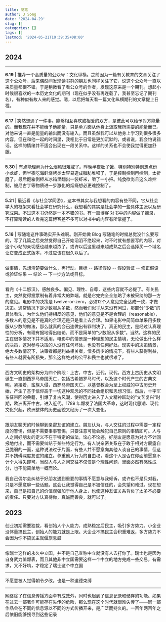```yaml
---
title: 随笔
author: J Song
date: '2024-04-29'
slug: []
categories: []
tags: []
lastmod: '2024-05-21T10:39:35+08:00'
---
```

## 2024



---

**6.19** | 推荐一个高质量的公众号：文化纵横。之前因为一篇有关教育的文章关注了这个公众号，后来偶然间发现读书群的朋友也同样关注了它，说这个公众号一直以来质量都很不错。于是稍微看了看公众号的作者，发现这原来是一个期刊。想起小时候很喜欢的一本历史文化的期刊（现在似乎没有再连载了，我甚至忘记了期刊名），有种似有故人来的感觉。嗯，以后把每天看一篇文化纵横期刊的文章提上日程。

---

**6.17** |
突然想通了一件事。能够相互喜欢或相爱的双方，是彼此可以给予对方能量的。而我现在并不能给予他能量，只是单方面从他身上汲取我所需要的能量而已。对他来说一直是能量的输出而没有输入。而且虽然我可以从他身上学习到很多很多内容，但在和他一起的时间里，我相比于日常是更加沉默的，或者说，我会怕说错话。这样的情绪并不适合出现在一段关系中。这样的关系也不会使我觉得更加舒服。

---

**5.30** | 
有点能理解为什么烟瘾很难戒了。昨晚半夜肚子饿，特别特别特别想点份小龙虾，但半夜吃海鲜烧烤类太容易造成脂肪堆积了，于是控制控制再控制，太折磨了。最后翻箱倒柜从冰箱里翻出一袋虾米，嚼了一小把。纯食欲尚且这么难控制，被尼古丁等物质进一步激化的烟瘾想必更难控制了。

---

**5.21** | 
最近看《与社会学同游》，这本书其实与我想看的内容有些不同，它从社会学大的框架来看社会学在研究什么，我想看的其实是社会学的一些具体主张以及研究成果。不过这本书仍然是一本不错的书。有一篇[博客](https://www.sohu.com/a/154393526_119719) 对书中的内容做了摘录，不打算精读的人看完这篇博客差不多可以对书中的内容有所掌握了。

---

**5.16** | 
写随笔这件事确实开头难啊。刚开始做 Blog 写随笔的时候总觉没什么要写的，写了几篇之后突然觉得自己开始滔滔不绝起来，时不时就有想要写的内容，对这个小站的亲切感也越来越浓了。或许以后这里越来越成熟之后会选择买一个域名让它变成正式版本，不过应该在很久以后了。

---

做事情，先想清楚要做什么，再行动。目标 -- 路径假设 -- 假设验证 -- 修正假设或验证结果 -- 结论 -- 下一步方法或目标。

---

看完《十二怒汉》，感触良多。偏见、理性、自尊，这些内容就不必提了。有关民主，突然觉得投票制有着非常大的弊端，就是它完完全全忽略了未被采纳的那一方的意见。电影中的决策是 twelve-or-zero，必须12个人意见完全达成一致，才做决策。通常情况下是少数服从多数，然而我们似乎从来没有问过，那部分“少数”的具体看法，为什么他们持相反的意见，他们的意见是不是合理的（reasonable），多数人的意见是不是真的合理还是只是看上去合理。如果电影中简简单单采用多数服从少数的做法，那么就真的会迅速做出有罪判决了。真正的民主，是经过认真理性的分析，有理有据地得出结论，而不是简单的“少数服从多数”。当然，这样的民主在很多情况下并不适用，电影中的情景是一种理想的民主情境，无论做出什么样的决策，这对参与决策的人没有任何坏处，也没有任何好处。现实中的决策情景，绝大多数情况下，决策者都是利益相关者，僧多肉少的情况下，有些人获得利益，有些人就要有所损失，那么这样绝对的公平和民主也就很难了。

---

西方文明史的架构分为四个阶段：上古，中古，近代，现代。西方上古历史从文明诞生一直到西罗马帝国灭亡，包括古希腊罗马时代，以及这个时代产生的古典文明。紧接着，蛮族入侵，西罗马帝国灭亡，以基督教会为至上权威的中古历史开始，产生了基于信仰高于一切这种观念的不同社会组织和思想习惯。然后，十字军东征带回的典籍，引爆了复古风潮，使得历史进入了人文精神跃动的“文艺复兴”时期，欧洲离开中古，进入近代。1789 年爆发了法国大革命，这时现代思潮、现代文化兴起，欧洲整体的历史面貌又经历了一次大变化。

---

跟朋友聊天的时候聊到亲密友谊的建立。朋友认为，与人交往的过程中需要一定程度的警惕，但是不需要事事警惕，只要注意可能会触犯自己原则的事情即可。人与人之间好朋友的定义不在于特定的做法，论心不论迹，好朋友是愿意为对方不计回报地付出，而不需要纠结于某些特定行为。有人说亲密关系在于敢于相对方展露自己脆弱的一面，这种说法过于片面，有些人并不愿意向其他人谈自己的事情，但这并不妨碍深度友谊的建立。尊重他人行为的自由权，看这个人是否在你面前愿意不计个人得失即可。当然人与人之间交往不仅仅是个理性问题，里面必然有感性成分，也不能简单地一概而论。

我自己偶尔会纠结于好朋友遇到重要的事情不愿意与我倾诉，或许也不是只对我，只是不愿意聊一些话题。这会让我觉得自己是不被信任的，会失望和难过。现在想来，自己是把自己的价值观强加于他人身上，也使这种友谊关系背负了太多不必要的责任。只要对方认真待你，真诚而善良，就可以了。



## 2023

创业初期需要独裁，看创始人个人能力，成熟稳定后民主，吸引多方势力。小企业没体量搞民主，创始人的能力就是上限。大企业不搞民主会积重难返，多方势力不会因为你不搞民主就偃旗息鼓

---

像瑞士这样的永久中立国，并不是自己宣称中立就没有人去打你了。瑞士也是因为自身武力值爆表，而且其他非中立国需要这样一个中立的地方完成一些交易，有需求，又不好啃，才稳定了瑞士这个中立国

---

不愿意被人觉得朝令夕改，也是一种道德束缚

---

网络除了在信息传播方面卓有成效外，同时也起到了信息记录和储存的功能。如果在过去一部著作可能存在失传的危险，那么现在这个时代就很难失传了——同一部作品会在不同的信息源以不同的方式传播开来，是广泛而持久的。一百年两百年之后依旧能够搜寻到这些记录